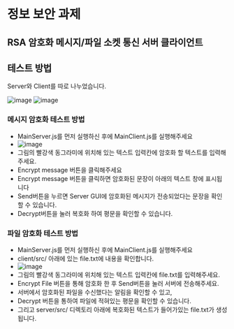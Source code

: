 # 정보 보안 과제 

## RSA 암호화 메시지/파일 소켓 통신 서버 클라이언트

## 테스트 방법

Server와 Client를 따로 나누었습니다.

![image](https://user-images.githubusercontent.com/49195475/163255427-afb4a722-e106-4e6c-b0ee-d866225f45f1.png)
![image](https://user-images.githubusercontent.com/49195475/163255699-c0be8f79-4404-476a-b239-908a7f551752.png)


### 메시지 암호화 테스트 방법 

* MainServer.js를 먼저 실행하신 후에 MainClient.js를 실행해주세요
* ![image](https://user-images.githubusercontent.com/49195475/163256246-daf03f81-2f52-42c2-98fd-f6630d142905.png)
* 그림의 빨강색 동그라미에 위치해 있는 텍스트 입력칸에 암호화 할 텍스트를 입력해주세요.
* Encrypt message 버튼을 클릭해주세요
* Encrypt message 버튼을 클릭하면 암호화된 문장이 아래의 텍스트 창에 표시됩니다
* Send버튼을 누르면 Server GUI에 암호화된 메시지가 전송되었다는 문장을 확인할 수 있습니다.
* Decrypt버튼을 눌러 복호화 하여 평문을 확인할 수 있습니다.

### 파일 암호화 테스트 방법
* MainServer.js를 먼저 실행하신 후에 MainClient.js를 실행해주세요
* client/src/ 아래에 있는 file.txt에 내용을 확인합니다.
* ![image](https://user-images.githubusercontent.com/49195475/163256246-daf03f81-2f52-42c2-98fd-f6630d142905.png)
* 그림의 빨강색 동그라미에 위치해 있는 텍스트 입력칸에 file.txt를 입력해주세요.
* Encrypt File 버튼을 통해 암호화 한 후 Send버튼을 눌러 서버에 전송해주세요.
* 서버에서 암호화된 파일을 수신했다는 알림을 확인할 수 있고,
* Decrypt 버튼을 통하여 파일에 적혀있는 평문을 확인할 수 있습니다.
* 그리고 server/src/ 디렉토리 아래에 복호화된 텍스트가 들어가있는 file.txt가 생성됩니다.


